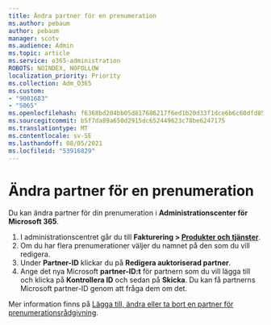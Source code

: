 ```yaml
---
title: Ändra partner för en prenumeration
ms.author: pebaum
author: pebaum
manager: scotv
ms.audience: Admin
ms.topic: article
ms.service: o365-administration
ROBOTS: NOINDEX, NOFOLLOW
localization_priority: Priority
ms.collection: Adm_O365
ms.custom:
- "9001683"
- "5065"
ms.openlocfilehash: f6368bd204bb05d817686217f6ed1b20d33f1dce6b6c60dfd85f1c962e5df65d
ms.sourcegitcommit: b5f7da89a650d2915dc652449623c78be6247175
ms.translationtype: MT
ms.contentlocale: sv-SE
ms.lasthandoff: 08/05/2021
ms.locfileid: "53916829"
---
```

# <a name="change-the-partner-for-a-subscription"></a>Ändra partner för en prenumeration

Du kan ändra partner för din prenumeration i **Administrationscenter för Microsoft 365**.

1. I administrationscentret går du till **Fakturering > [Produkter och tjänster](https://go.microsoft.com/fwlink/p/?linkid=842054)**. 
2. Om du har flera prenumerationer väljer du namnet på den som du vill redigera. 
3. Under **Partner-ID** klickar du på **Redigera auktoriserad partner**.
4. Ange det nya Microsoft **partner-ID:t** för partnern som du vill lägga till och klicka på **Kontrollera ID** och sedan på **Skicka**. Du kan få partnerns Microsoft partner-ID genom att fråga dem om det.

Mer information finns på [Lägga till, ändra eller ta bort en partner för prenumerationsrådgivning](https://docs.microsoft.com/microsoft-365/admin/misc/add-partner). 
